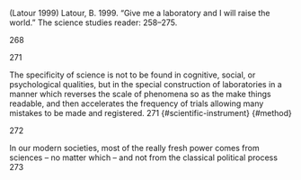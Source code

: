 ﻿(Latour 1999)
Latour, B. 1999. “Give me a laboratory and I will raise the world.” The science studies reader: 258–275.

268


271

The specificity of science is not to be found in cognitive, social, or psychological qualities, but in the special construction of laboratories in a manner which reverses the scale of phenomena so as the make things readable, and then accelerates the frequency of trials allowing many mistakes to be made and registered. 271 {#scientific-instrument} {#method}

272


In our modern societies, most of the really fresh power comes from sciences – no matter which – and not from the classical political process
273
